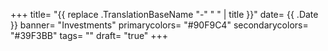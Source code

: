 +++
title= "{{ replace .TranslationBaseName "-" " " | title }}"
date= {{ .Date }}
banner= "Investments"
primarycolors= "#90F9C4"
secondarycolors= "#39F3BB"
tags= ""
draft= "true"
+++